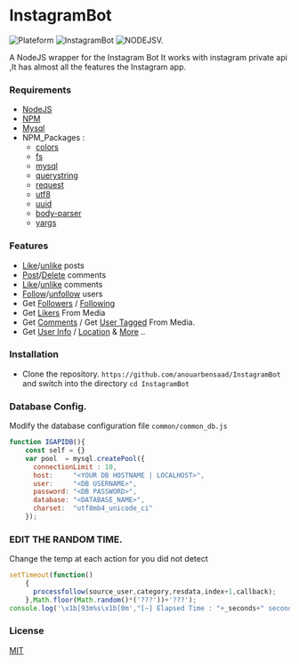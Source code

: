 # InstagramBot 
![Plateform](https://img.shields.io/badge/platform-Linux%2FMacOS-red.svg) 
![InstagramBot](https://img.shields.io/badge/InstagramBot-V.1.0.0-yellow.svg?logo=instagram&style=V.1.1.0)
![NODEJSV.](https://img.shields.io/badge/Node.JS-V.8.10.0-green.svg?logo=Node.JS)

 A NodeJS wrapper for the Instagram Bot It works with instagram private api ,It has almost all the features the Instagram app.
 
### Requirements
 - [NodeJS](https://nodejs.org/en/download/)
 - [NPM](https://www.npmjs.com/get-npm)
 - [Mysql](https://support.rackspace.com/how-to/installing-mysql-server-on-ubuntu/)
 - NPM_Packages :
   - [colors](https://www.npmjs.com/package/github-colors)
   - [fs](https://www.npmjs.com/package/fs)
   - [mysql](https://www.npmjs.com/package/mysql)
   - [querystring](https://www.npmjs.com/package/querystring)
   - [request](https://www.npmjs.com/package/request)
   - [utf8](https://www.npmjs.com/package/utf8)
   - [uuid](https://www.npmjs.com/package/uuid)
   - [body-parser](https://www.npmjs.com/package/body-parser)
   - [yargs](https://www.npmjs.com/package/yargs)
 
 
### Features

* [Like](https://github.com/anouarbensaad/InstagramBot/blob/master/media/likeEngine.js)/[unlike](https://github.com/anouarbensaad/InstagramBot/blob/master/media/likeEngine.js) posts 
* [Post](https://github.com/anouarbensaad/InstagramBot/blob/master/media/commentEngine.js)/[Delete](https://github.com/anouarbensaad/InstagramBot/blob/master/media/commentEngine.js) comments
* [Like](https://github.com/anouarbensaad/InstagramBot/blob/master/media/likecomEngine.js)/[unlike](https://github.com/anouarbensaad/InstagramBot/blob/master/media/likecomEngine.js) comments
* [Follow](https://github.com/anouarbensaad/InstagramBot/blob/master/freindship/followEngine.js)/[unfollow](https://github.com/anouarbensaad/InstagramBot/blob/master/freindship/followEngine.js) users
* Get [Followers](https://github.com/anouarbensaad/InstagramBot/blob/master/freindship/profileExtractor.js) / [Following](https://github.com/anouarbensaad/InstagramBot/blob/master/freindship/profileExtractor.js)
* Get [Likers](https://github.com/anouarbensaad/InstagramBot/blob/master/media/mediaExtractor.js) From Media
* Get [Comments](https://github.com/anouarbensaad/InstagramBot/blob/master/media/mediaExtractor.js) / Get [User Tagged](https://github.com/anouarbensaad/InstagramBot/blob/master/media/mediaExtractor.js) From Media.
* Get [User Info](https://github.com/anouarbensaad/InstagramBot/blob/master/feed/userfeed.js) / [Location](https://github.com/anouarbensaad/InstagramBot/blob/master/feed/locationfeed.js) & [More](https://github.com/anouarbensaad/InstagramBot/tree/master/feed) ..

### Installation

* Clone the repository. `https://github.com/anouarbensaad/InstagramBot` and switch into the directory `cd InstagramBot`

### Database Config.


Modify the database configuration file `common/common_db.js`

```javascript
function IGAPIDB(){
	const self = {}
	var pool  = mysql.createPool({
	  connectionLimit : 10,
	  host:     "<YOUR DB HOSTNAME | LOCALHOST>",
	  user:     "<DB USERNAME>",
	  password: "<DB PASSWORD>",
	  database: "<DATABASE_NAME>",
	  charset:  "utf8mb4_unicode_ci"
	});
```

### EDIT THE RANDOM TIME.

Change the temp at each action for you did not detect

```javascript
setTimeout(function()
    {
      processfollow(source_user,category,resdata,index+1,callback);
    },Math.floor(Math.random()*('???'))+'???');
console.log('\x1b[93m%s\x1b[0m',"[~] Elapsed Time : "+_seconds+" seconds");
```

### License

[MIT](LICENSE)
